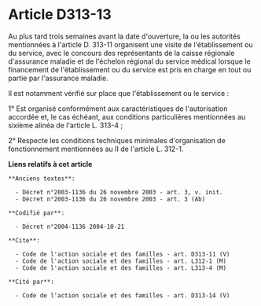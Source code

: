# Article D313-13

Au plus tard trois semaines avant la date d'ouverture, la ou les autorités mentionnées à l'article D. 313-11 organisent une
visite de l'établissement ou du service, avec le concours des représentants de la caisse régionale d'assurance maladie et de
l'échelon régional du service médical lorsque le financement de l'établissement ou du service est pris en charge en tout ou
partie par l'assurance maladie.

Il est notamment vérifié sur place que l'établissement ou le service :

1° Est organisé conformément aux caractéristiques de l'autorisation accordée et, le cas échéant, aux conditions particulières
mentionnées au sixième alinéa de l'article L. 313-4 ;

2° Respecte les conditions techniques minimales d'organisation de fonctionnement mentionnées au II de l'article L. 312-1.

**Liens relatifs à cet article**

	**Anciens textes**:

	  - Décret n°2003-1136 du 26 novembre 2003 - art. 3, v. init.
	  - Décret n°2003-1136 du 26 novembre 2003 - art. 3 (Ab)

	**Codifié par**:

	  - Décret n°2004-1136 2004-10-21

	**Cite**:

	  - Code de l'action sociale et des familles - art. D313-11 (V)
	  - Code de l'action sociale et des familles - art. L312-1 (M)
	  - Code de l'action sociale et des familles - art. L313-4 (M)

	**Cité par**:

	  - Code de l'action sociale et des familles - art. D313-14 (V)
